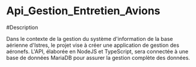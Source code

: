 # Api_Gestion_Entretien_Avions

#Description

Dans le contexte de la gestion du système d'information de la base aérienne d'Istres, le projet vise à créer une application de gestion des aéronefs. L'API, élaborée en NodeJS et TypeScript, sera connectée à une base de données MariaDB pour assurer la gestion complète des données.

